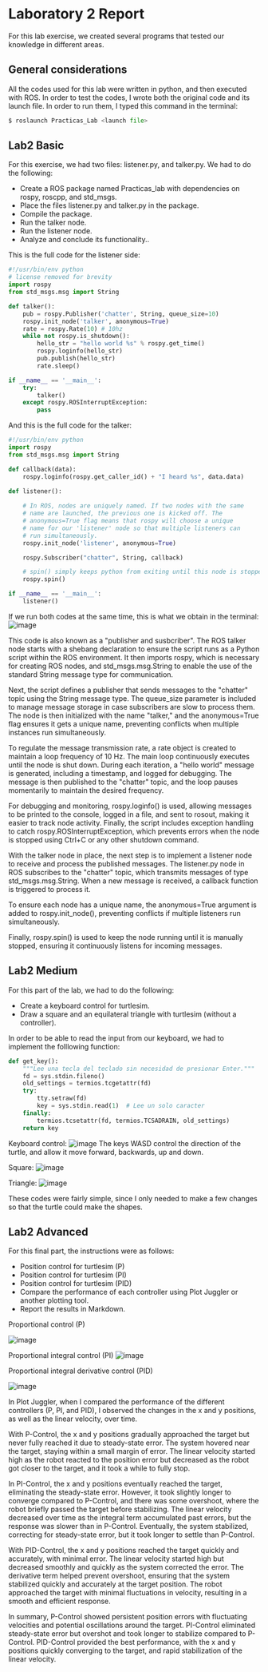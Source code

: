 # Laboratory 2 Report
For this lab exercise, we created several programs that tested our knowledge in different areas.

## General considerations

All the codes used for this lab were written in python, and then executed with ROS. In order to test the codes, I wrote both the original code and its launch file. In order to run them, I typed this command in the terminal:
```python
$ roslaunch Practicas_Lab <launch file>
```

## Lab2 Basic
For this exercise, we had two files: listener.py, and talker.py. We had to do the following:

* Create a ROS package named Practicas_lab with dependencies on rospy, roscpp, and std_msgs.
* Place the files listener.py and talker.py in the package.
* Compile the package.
* Run the talker node.
* Run the listener node.
* Analyze and conclude its functionality..

This is the full code for the listener side: 
```python
#!/usr/bin/env python
# license removed for brevity
import rospy
from std_msgs.msg import String

def talker():
    pub = rospy.Publisher('chatter', String, queue_size=10)
    rospy.init_node('talker', anonymous=True)
    rate = rospy.Rate(10) # 10hz
    while not rospy.is_shutdown():
        hello_str = "hello world %s" % rospy.get_time()
        rospy.loginfo(hello_str)
        pub.publish(hello_str)
        rate.sleep()

if __name__ == '__main__':
    try:
        talker()
    except rospy.ROSInterruptException:
        pass
```
And this is the full code for the talker:

```python
#!/usr/bin/env python
import rospy
from std_msgs.msg import String

def callback(data):
    rospy.loginfo(rospy.get_caller_id() + "I heard %s", data.data)
    
def listener():

    # In ROS, nodes are uniquely named. If two nodes with the same
    # name are launched, the previous one is kicked off. The
    # anonymous=True flag means that rospy will choose a unique
    # name for our 'listener' node so that multiple listeners can
    # run simultaneously.
    rospy.init_node('listener', anonymous=True)

    rospy.Subscriber("chatter", String, callback)

    # spin() simply keeps python from exiting until this node is stopped
    rospy.spin()

if __name__ == '__main__':
    listener()
```
If we run both codes at the same time, this is what we obtain in the terminal:
![image](https://github.com/user-attachments/assets/ca0eb402-e3cd-4bf3-b4f9-ab9dc60e1749)

This code is also known as a "publisher and susbcriber". The ROS talker node starts with a shebang declaration to ensure the script runs as a Python script within the ROS environment. It then imports rospy, which is necessary for creating ROS nodes, and std_msgs.msg.String to enable the use of the standard String message type for communication.

Next, the script defines a publisher that sends messages to the "chatter" topic using the String message type. The queue_size parameter is included to manage message storage in case subscribers are slow to process them. The node is then initialized with the name "talker," and the anonymous=True flag ensures it gets a unique name, preventing conflicts when multiple instances run simultaneously.

To regulate the message transmission rate, a rate object is created to maintain a loop frequency of 10 Hz. The main loop continuously executes until the node is shut down. During each iteration, a "hello world" message is generated, including a timestamp, and logged for debugging. The message is then published to the "chatter" topic, and the loop pauses momentarily to maintain the desired frequency.

For debugging and monitoring, rospy.loginfo() is used, allowing messages to be printed to the console, logged in a file, and sent to rosout, making it easier to track node activity. Finally, the script includes exception handling to catch rospy.ROSInterruptException, which prevents errors when the node is stopped using Ctrl+C or any other shutdown command.

With the talker node in place, the next step is to implement a listener node to receive and process the published messages. The listener.py node in ROS subscribes to the "chatter" topic, which transmits messages of type std_msgs.msg.String. When a new message is received, a callback function is triggered to process it.

To ensure each node has a unique name, the anonymous=True argument is added to rospy.init_node(), preventing conflicts if multiple listeners run simultaneously.

Finally, rospy.spin() is used to keep the node running until it is manually stopped, ensuring it continuously listens for incoming messages.

## Lab2 Medium
For this part of the lab, we had to do the following:
* Create a keyboard control for turtlesim.
* Draw a square and an equilateral triangle with turtlesim (without a controller).

In order to be able to read the input from our keyboard, we had to implement the folllowing function:
```python
def get_key():
    """Lee una tecla del teclado sin necesidad de presionar Enter."""
    fd = sys.stdin.fileno()
    old_settings = termios.tcgetattr(fd)
    try:
        tty.setraw(fd)
        key = sys.stdin.read(1)  # Lee un solo caracter
    finally:
        termios.tcsetattr(fd, termios.TCSADRAIN, old_settings)
    return key
```
Keyboard control:
![image](https://github.com/user-attachments/assets/92481d65-3092-430e-a615-86bd898155e1)
The keys WASD control the direction of the turtle, and allow it move forward, backwards, up and down.

Square:
![image](https://github.com/user-attachments/assets/f3d95066-19f9-49cb-801e-321af4e550f7)

Triangle:
![image](https://github.com/user-attachments/assets/44a090d9-ea8f-4d6f-ad5c-803be8f128ad)

These codes were fairly simple, since I only needed to make a few changes so that the turtle could make the shapes. 

## Lab2 Advanced
For this final part, the instructions were as follows:

* Position control for turtlesim (P)
* Position control for turtlesim (PI)
* Position control for turtlesim (PID)
* Compare the performance of each controller using Plot Juggler or another plotting tool.
* Report the results in Markdown.

Proportional control (P)

![image](https://github.com/user-attachments/assets/3657a7be-19e3-4c5e-9079-3ce13f71e123)

Proportional integral control (PI)
![image](https://github.com/user-attachments/assets/43ea7afc-b54b-486c-bc9e-f74f649ff8a6)


Proportional integral derivative control (PID)

![image](https://github.com/user-attachments/assets/79434710-603d-40a9-9bbd-d065c275036b)


In Plot Juggler, when I compared the performance of the different controllers (P, PI, and PID), I observed the changes in the x and y positions, as well as the linear velocity, over time.

With P-Control, the x and y positions gradually approached the target but never fully reached it due to steady-state error. The system hovered near the target, staying within a small margin of error. The linear velocity started high as the robot reacted to the position error but decreased as the robot got closer to the target, and it took a while to fully stop.

In PI-Control, the x and y positions eventually reached the target, eliminating the steady-state error. However, it took slightly longer to converge compared to P-Control, and there was some overshoot, where the robot briefly passed the target before stabilizing. The linear velocity decreased over time as the integral term accumulated past errors, but the response was slower than in P-Control. Eventually, the system stabilized, correcting for steady-state error, but it took longer to settle than P-Control.

With PID-Control, the x and y positions reached the target quickly and accurately, with minimal error. The linear velocity started high but decreased smoothly and quickly as the system corrected the error. The derivative term helped prevent overshoot, ensuring that the system stabilized quickly and accurately at the target position. The robot approached the target with minimal fluctuations in velocity, resulting in a smooth and efficient response.

In summary, P-Control showed persistent position errors with fluctuating velocities and potential oscillations around the target. PI-Control eliminated steady-state error but overshot and took longer to stabilize compared to P-Control. PID-Control provided the best performance, with the x and y positions quickly converging to the target, and rapid stabilization of the linear velocity. 






